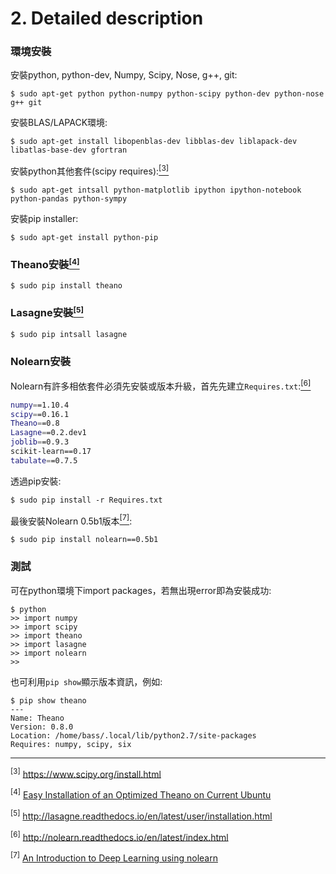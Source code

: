 # 2. Detailed description

### 環境安裝
安裝python, python-dev, Numpy, Scipy, Nose, g++, git:
```
$ sudo apt-get python python-numpy python-scipy python-dev python-nose g++ git
```
安裝BLAS/LAPACK環境:
```
$ sudo apt-get install libopenblas-dev libblas-dev liblapack-dev libatlas-base-dev gfortran
```
安裝python其他套件(scipy requires):<a href="#ref3"><sup style="font-size:12px;">[3]</sup></a>
```
$ sudo apt-get intsall python-matplotlib ipython ipython-notebook python-pandas python-sympy
```
安裝pip installer:
```
$ sudo apt-get install python-pip
```

### Theano安裝<a href="#ref4"><sup style="font-size:12px;">[4]</sup></a>
```
$ sudo pip install theano
```

### Lasagne安裝<a href="#ref5"><sup style="font-size:12px;">[5]</sup></a>
```
$ sudo pip intsall lasagne
```

### Nolearn安裝
Nolearn有許多相依套件必須先安裝或版本升級，首先先建立`Requires.txt`:<a href="#ref6"><sup style="font-size:12px;">[6]</sup></a>
```bash
numpy==1.10.4
scipy==0.16.1
Theano==0.8
Lasagne==0.2.dev1
joblib==0.9.3
scikit-learn==0.17
tabulate==0.7.5
```
透過pip安裝:
```
$ sudo pip install -r Requires.txt
```
最後安裝Nolearn 0.5b1版本<a href="#ref7"><sup style="font-size:12px;">[7]</sup></a>:
```
$ sudo pip install nolearn==0.5b1
```
### 測試
可在python環境下import packages，若無出現error即為安裝成功:
```
$ python
>> import numpy
>> import scipy
>> import theano
>> import lasagne
>> import nolearn
>> 
```
也可利用`pip show`顯示版本資訊，例如:
```
$ pip show theano
---
Name: Theano
Version: 0.8.0
Location: /home/bass/.local/lib/python2.7/site-packages
Requires: numpy, scipy, six

```

---
[scipy]: https://www.scipy.org/install.html
[theano-install]: http://deeplearning.net/software/theano/install_ubuntu.html#install-ubuntu
[lasagne-install]: http://lasagne.readthedocs.io/en/latest/user/installation.html
[nolearn-doc]: http://nolearn.readthedocs.io/en/latest/index.html
[nolearn-0.5b1]: https://jessesw.com/Deep-Learning/

<sup id="ref3">[3]</sup> https://www.scipy.org/install.html

<sup id='ref4'>[4]</sup> [Easy Installation of an Optimized Theano on Current Ubuntu](http://deeplearning.net/software/theano/install_ubuntu.html#install-ubuntu)

<sup id='ref5'>[5]</sup> http://lasagne.readthedocs.io/en/latest/user/installation.html

<sup id='ref6'>[6]</sup> http://nolearn.readthedocs.io/en/latest/index.html

<sup id='ref7'>[7]</sup> [An Introduction to Deep Learning using nolearn](https://jessesw.com/Deep-Learning/)